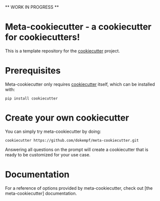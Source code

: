 ** WORK IN PROGRESS **

# Meta-cookiecutter - a cookiecutter for cookiecutters!

This is a template repository for the [cookiecutter](https://github.com/cookiecutter/cookiecutter) project.


# Prerequisites

Meta-cookiecutter only requires [cookiecutter](https://githubc.com/cookiecutter/cookiecutter) itself, which can be installed with:

```
pip install cookiecutter
```

# Create your own cookiecutter

You can simply try meta-cookiecutter by doing:

```
cookiecutter https://github.com/dokempf/meta-cookiecutter.git
```

Answering all questions on the prompt will create a cookiecutter
that is ready to be customized for your use case.

# Documentation

For a reference of options provided by meta-cookiecutter, check out
[the meta-cookiecutter] documentation.
